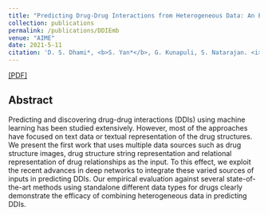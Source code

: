 ```yaml
---
title: "Predicting Drug-Drug Interactions from Heterogeneous Data: An Embedding Approach"
collection: publications
permalink: /publications/DDIEmb
venue: "AIME"
date: 2021-5-11
citation: 'D. S. Dhami*, <b>S. Yan*</b>, G. Kunapuli, S. Natarajan. <i>AIME 2021</i>.'
---
```


[[PDF]](https://Dtrycode.github.io/files/AIME21_DDI.pdf)

## Abstract
Predicting and discovering drug-drug interactions (DDIs) using machine learning has been studied extensively. However, most of the approaches have focused on text data or textual representation of the drug structures. We present the first work that uses multiple data sources such as drug structure images, drug structure string representation and relational representation of drug relationships as the input. To this effect, we exploit the recent advances in deep networks to integrate these varied sources of inputs in predicting DDIs. Our empirical evaluation against several state-of-the-art methods using standalone different data types for drugs clearly demonstrate the efficacy of combining heterogeneous data in predicting DDIs.
